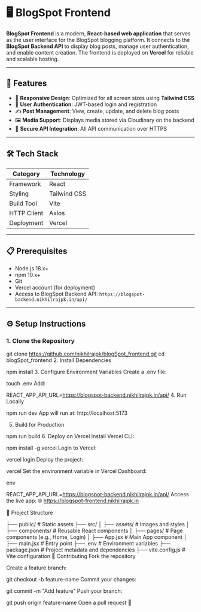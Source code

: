 # 🖥️ BlogSpot Frontend

**BlogSpot Frontend** is a modern, **React-based web application** that serves as the user interface for the BlogSpot blogging platform. It connects to the **BlogSpot Backend API** to display blog posts, manage user authentication, and enable content creation. The frontend is deployed on **Vercel** for reliable and scalable hosting.

---

## 🚀 Features

- 📱 **Responsive Design**: Optimized for all screen sizes using **Tailwind CSS**  
- 🔐 **User Authentication**: JWT-based login and registration  
- ✍️ **Post Management**: View, create, update, and delete blog posts  
- 🖼️ **Media Support**: Displays media stored via Cloudinary on the backend  
- 🔗 **Secure API Integration**: All API communication over HTTPS

---

## 🛠 Tech Stack

| Category        | Technology                     |
|----------------|---------------------------------|
| Framework       | React                          |
| Styling         | Tailwind CSS                   |
| Build Tool      | Vite                           |
| HTTP Client     | Axios                          |
| Deployment      | Vercel                         |

---

## 📋 Prerequisites

- Node.js 18.x+  
- npm 10.x+  
- Git  
- Vercel account (for deployment)  
- Access to BlogSpot Backend API: `https://blogspot-backend.nikhilrajpk.in/api/`

---

## ⚙️ Setup Instructions

### 1. Clone the Repository

git clone https://github.com/nikhilrajpk/blogSpot_frontend.git
cd blogSpot_frontend
2. Install Dependencies

npm install
3. Configure Environment Variables
Create a .env file:

touch .env
Add:


REACT_APP_API_URL=https://blogspot-backend.nikhilrajpk.in/api/
4. Run Locally

npm run dev
App will run at: http://localhost:5173

5. Build for Production

npm run build
6. Deploy on Vercel
Install Vercel CLI:

npm install -g vercel
Login to Vercel:


vercel login
Deploy the project:


vercel
Set the environment variable in Vercel Dashboard:

env

REACT_APP_API_URL=https://blogspot-backend.nikhilrajpk.in/api/
Access the live app:
🌐 https://blogspot-frontend.nikhilrajpk.in

📁 Project Structure

├── public/               # Static assets
├── src/
│   ├── assets/           # Images and styles
│   ├── components/       # Reusable React components
│   ├── pages/            # Page components (e.g., Home, Login)
│   ├── App.jsx           # Main App component
│   ├── main.jsx          # Entry point
├── .env                  # Environment variables
├── package.json          # Project metadata and dependencies
├── vite.config.js        # Vite configuration
🤝 Contributing
Fork the repository

Create a feature branch:


git checkout -b feature-name
Commit your changes:

git commit -m "Add feature"
Push your branch:


git push origin feature-name
Open a pull request 🚀

